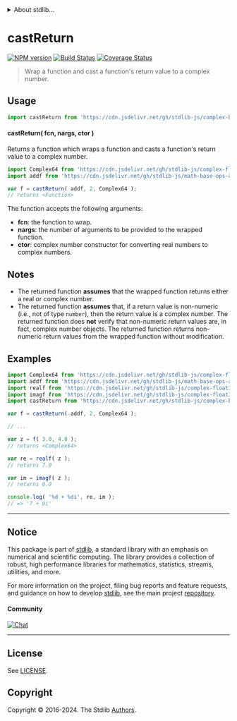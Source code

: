 <!--

@license Apache-2.0

Copyright (c) 2022 The Stdlib Authors.

Licensed under the Apache License, Version 2.0 (the "License");
you may not use this file except in compliance with the License.
You may obtain a copy of the License at

   http://www.apache.org/licenses/LICENSE-2.0

Unless required by applicable law or agreed to in writing, software
distributed under the License is distributed on an "AS IS" BASIS,
WITHOUT WARRANTIES OR CONDITIONS OF ANY KIND, either express or implied.
See the License for the specific language governing permissions and
limitations under the License.

-->


<details>
  <summary>
    About stdlib...
  </summary>
  <p>We believe in a future in which the web is a preferred environment for numerical computation. To help realize this future, we've built stdlib. stdlib is a standard library, with an emphasis on numerical and scientific computation, written in JavaScript (and C) for execution in browsers and in Node.js.</p>
  <p>The library is fully decomposable, being architected in such a way that you can swap out and mix and match APIs and functionality to cater to your exact preferences and use cases.</p>
  <p>When you use stdlib, you can be absolutely certain that you are using the most thorough, rigorous, well-written, studied, documented, tested, measured, and high-quality code out there.</p>
  <p>To join us in bringing numerical computing to the web, get started by checking us out on <a href="https://github.com/stdlib-js/stdlib">GitHub</a>, and please consider <a href="https://opencollective.com/stdlib">financially supporting stdlib</a>. We greatly appreciate your continued support!</p>
</details>

# castReturn

[![NPM version][npm-image]][npm-url] [![Build Status][test-image]][test-url] [![Coverage Status][coverage-image]][coverage-url] <!-- [![dependencies][dependencies-image]][dependencies-url] -->

> Wrap a function and cast a function's return value to a complex number.

<!-- Section to include introductory text. Make sure to keep an empty line after the intro `section` element and another before the `/section` close. -->

<section class="intro">

</section>

<!-- /.intro -->

<!-- Package usage documentation. -->



<section class="usage">

## Usage

```javascript
import castReturn from 'https://cdn.jsdelivr.net/gh/stdlib-js/complex-base-cast-return@deno/mod.js';
```

#### castReturn( fcn, nargs, ctor )

Returns a function which wraps a function and casts a function's return value to a complex number.

```javascript
import Complex64 from 'https://cdn.jsdelivr.net/gh/stdlib-js/complex-float32-ctor@deno/mod.js';
import addf from 'https://cdn.jsdelivr.net/gh/stdlib-js/math-base-ops-addf@deno/mod.js';

var f = castReturn( addf, 2, Complex64 );
// returns <Function>
```

The function accepts the following arguments:

-   **fcn**: the function to wrap.
-   **nargs**: the number of arguments to be provided to the wrapped function.
-   **ctor**: complex number constructor for converting real numbers to complex numbers.

</section>

<!-- /.usage -->

<!-- Package usage notes. Make sure to keep an empty line after the `section` element and another before the `/section` close. -->

<section class="notes">

## Notes

-   The returned function **assumes** that the wrapped function returns either a real or complex number.
-   The returned function **assumes** that, if a return value is non-numeric (i.e., not of type `number`), then the return value is a complex number. The returned function does **not** verify that non-numeric return values are, in fact, complex number objects. The returned function returns non-numeric return values from the wrapped function without modification.

</section>

<!-- /.notes -->

<!-- Package usage examples. -->

<section class="examples">

## Examples

<!-- eslint no-undef: "error" -->

```javascript
import Complex64 from 'https://cdn.jsdelivr.net/gh/stdlib-js/complex-float32-ctor@deno/mod.js';
import addf from 'https://cdn.jsdelivr.net/gh/stdlib-js/math-base-ops-addf@deno/mod.js';
import realf from 'https://cdn.jsdelivr.net/gh/stdlib-js/complex-float32-real@deno/mod.js';
import imagf from 'https://cdn.jsdelivr.net/gh/stdlib-js/complex-float32-imag@deno/mod.js';
import castReturn from 'https://cdn.jsdelivr.net/gh/stdlib-js/complex-base-cast-return@deno/mod.js';

var f = castReturn( addf, 2, Complex64 );

// ...

var z = f( 3.0, 4.0 );
// returns <Complex64>

var re = realf( z );
// returns 7.0

var im = imagf( z );
// returns 0.0

console.log( '%d + %di', re, im );
// => '7 + 0i'
```

</section>

<!-- /.examples -->

<!-- Section to include cited references. If references are included, add a horizontal rule *before* the section. Make sure to keep an empty line after the `section` element and another before the `/section` close. -->

<section class="references">

</section>

<!-- /.references -->

<!-- Section for related `stdlib` packages. Do not manually edit this section, as it is automatically populated. -->

<section class="related">

</section>

<!-- /.related -->

<!-- Section for all links. Make sure to keep an empty line after the `section` element and another before the `/section` close. -->


<section class="main-repo" >

* * *

## Notice

This package is part of [stdlib][stdlib], a standard library with an emphasis on numerical and scientific computing. The library provides a collection of robust, high performance libraries for mathematics, statistics, streams, utilities, and more.

For more information on the project, filing bug reports and feature requests, and guidance on how to develop [stdlib][stdlib], see the main project [repository][stdlib].

#### Community

[![Chat][chat-image]][chat-url]

---

## License

See [LICENSE][stdlib-license].


## Copyright

Copyright &copy; 2016-2024. The Stdlib [Authors][stdlib-authors].

</section>

<!-- /.stdlib -->

<!-- Section for all links. Make sure to keep an empty line after the `section` element and another before the `/section` close. -->

<section class="links">

[npm-image]: http://img.shields.io/npm/v/@stdlib/complex-base-cast-return.svg
[npm-url]: https://npmjs.org/package/@stdlib/complex-base-cast-return

[test-image]: https://github.com/stdlib-js/complex-base-cast-return/actions/workflows/test.yml/badge.svg?branch=main
[test-url]: https://github.com/stdlib-js/complex-base-cast-return/actions/workflows/test.yml?query=branch:main

[coverage-image]: https://img.shields.io/codecov/c/github/stdlib-js/complex-base-cast-return/main.svg
[coverage-url]: https://codecov.io/github/stdlib-js/complex-base-cast-return?branch=main

<!--

[dependencies-image]: https://img.shields.io/david/stdlib-js/complex-base-cast-return.svg
[dependencies-url]: https://david-dm.org/stdlib-js/complex-base-cast-return/main

-->

[chat-image]: https://img.shields.io/gitter/room/stdlib-js/stdlib.svg
[chat-url]: https://app.gitter.im/#/room/#stdlib-js_stdlib:gitter.im

[stdlib]: https://github.com/stdlib-js/stdlib

[stdlib-authors]: https://github.com/stdlib-js/stdlib/graphs/contributors

[umd]: https://github.com/umdjs/umd
[es-module]: https://developer.mozilla.org/en-US/docs/Web/JavaScript/Guide/Modules

[deno-url]: https://github.com/stdlib-js/complex-base-cast-return/tree/deno
[deno-readme]: https://github.com/stdlib-js/complex-base-cast-return/blob/deno/README.md
[umd-url]: https://github.com/stdlib-js/complex-base-cast-return/tree/umd
[umd-readme]: https://github.com/stdlib-js/complex-base-cast-return/blob/umd/README.md
[esm-url]: https://github.com/stdlib-js/complex-base-cast-return/tree/esm
[esm-readme]: https://github.com/stdlib-js/complex-base-cast-return/blob/esm/README.md
[branches-url]: https://github.com/stdlib-js/complex-base-cast-return/blob/main/branches.md

[stdlib-license]: https://raw.githubusercontent.com/stdlib-js/complex-base-cast-return/main/LICENSE

</section>

<!-- /.links -->
